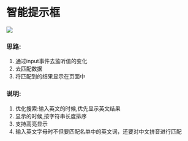 # 智能提示框
![]('tiuik.png')

### 思路:
1. 通过input事件去监听值的变化
2. 去匹配数据
3. 将匹配到的结果显示在页面中

### 说明:
1. 优化搜索:输入英文的时候,优先显示英文结果
2. 显示的时候,按字符串长度排序
3. 支持高亮显示
4. 输入英文字母时不但要匹配名单中的英文词，还要对中文拼音进行匹配